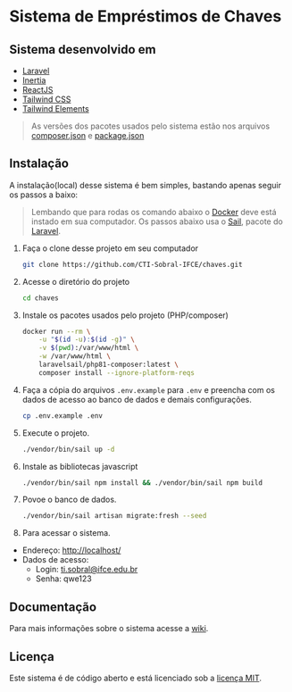 # Sistema de Empréstimos de Chaves

## Sistema desenvolvido em

* [Laravel](https://laravel.com/)
* [Inertia](https://inertiajs.com/)
* [ReactJS](https://reactjs.org/)
* [Tailwind CSS](https://tailwindcss.com/)
* [Tailwind Elements](https://tailwind-elements.com/)

> As versões dos pacotes usados pelo sistema estão nos arquivos [composer.json](composer.json)  e [package.json](package.json)

## Instalação

A instalação(local) desse sistema é bem simples, bastando apenas seguir os passos a baixo:

> Lembando que para rodas os comando abaixo o [Docker](https://www.docker.com/) deve está instado em sua computador.
> Os passos abaixo usa o [Sail](https://laravel.com/docs/9.x/sail), pacote do [Laravel](https://laravel.com/).

1. Faça o clone desse projeto em seu computador

    ```sh
    git clone https://github.com/CTI-Sobral-IFCE/chaves.git
    ```

2. Acesse o diretório do projeto

    ```sh
    cd chaves
    ```

3. Instale os pacotes usados pelo projeto (PHP/composer)

    ```sh
    docker run --rm \
        -u "$(id -u):$(id -g)" \
        -v $(pwd):/var/www/html \
        -w /var/www/html \
        laravelsail/php81-composer:latest \
        composer install --ignore-platform-reqs
    ```

4. Faça a cópia do arquivos ```.env.example``` para ```.env``` e preencha com os dados de acesso ao banco de dados e demais configurações.

    ```sh
    cp .env.example .env
    ```

5. Execute o projeto.

    ```sh
    ./vendor/bin/sail up -d
    ```

6. Instale as bibliotecas javascript

    ```sh
    ./vendor/bin/sail npm install && ./vendor/bin/sail npm build
    ```

7. Povoe o banco de dados.

    ```sh
    ./vendor/bin/sail artisan migrate:fresh --seed
    ```

8. Para acessar o sistema.

* Endereço: [http://localhost/](http://localhost/)
* Dados de acesso:
  * Login: ti.sobral@ifce.edu.br
  * Senha: qwe123

## Documentação

Para mais informações sobre o sistema acesse a [wiki](https://github.com/CTI-Sobral-IFCE/chaves/wiki).
  
## Licença

Este sistema é de código aberto e está licenciado sob a [licença MIT](https://opensource.org/licenses/MIT).
